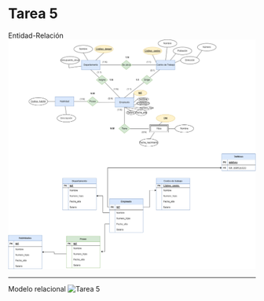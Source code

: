 # Tarea 5 
Entidad-Relación
![Tarea 5](https://github.com/aguemarrero/base-datos/blob/main/tareas/Unidad%202-3/tarea-5/img/entidadRelacion.drawio.png)

---
Modelo relacional
![Tarea 5](https://github.com/aguemarrero/base-datos/blob/main/tareas/Unidad%202-3/tarea-5/img/modelorelacional.drawio.png)
